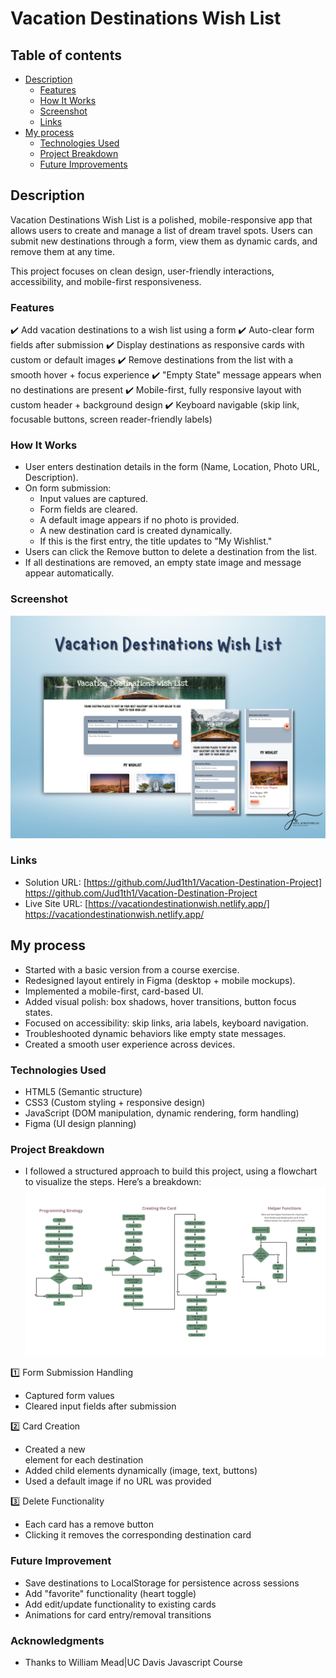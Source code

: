 # Vacation Destinations Wish List

## Table of contents

- [Description](#description)
  - [Features](#features)
  - [How It Works](#how-it-works)
  - [Screenshot](#screenshot)
  - [Links](#links)
- [My process](#my-process)
  - [Technologies Used](#technologies-used)
  - [Project Breakdown](#project-breakdown)
  - [Future Improvements](#future-improvements)

## Description

Vacation Destinations Wish List is a polished, mobile-responsive app that allows users to create and manage a list of dream travel spots. Users can submit new destinations through a form, view them as dynamic cards, and remove them at any time.

This project focuses on clean design, user-friendly interactions, accessibility, and mobile-first responsiveness.

### Features

✔️ Add vacation destinations to a wish list using a form
✔️ Auto-clear form fields after submission
✔️ Display destinations as responsive cards with custom or default images
✔️ Remove destinations from the list with a smooth hover + focus experience
✔️ "Empty State" message appears when no destinations are present
✔️ Mobile-first, fully responsive layout with custom header + background design
✔️ Keyboard navigable (skip link, focusable buttons, screen reader-friendly labels)

### How It Works

- User enters destination details in the form (Name, Location, Photo URL, Description).
- On form submission:
  - Input values are captured.
  - Form fields are cleared.
  - A default image appears if no photo is provided.
  - A new destination card is created dynamically.
  - If this is the first entry, the title updates to "My Wishlist."
- Users can click the Remove button to delete a destination from the list.
- If all destinations are removed, an empty state image and message appear automatically.

### Screenshot

![](/images/Vacation%20Destination.png)

### Links

- Solution URL: [https://github.com/Jud1th1/Vacation-Destination-Project] https://github.com/Jud1th1/Vacation-Destination-Project
- Live Site URL: [https://vacationdestinationwish.netlify.app/] https://vacationdestinationwish.netlify.app/

## My process

- Started with a basic version from a course exercise.
- Redesigned layout entirely in Figma (desktop + mobile mockups).
- Implemented a mobile-first, card-based UI.
- Added visual polish: box shadows, hover transitions, button focus states.
- Focused on accessibility: skip links, aria labels, keyboard navigation.
- Troubleshooted dynamic behaviors like empty state messages.
- Created a smooth user experience across devices.

### Technologies Used

- HTML5 (Semantic structure)
- CSS3 (Custom styling + responsive design)
- JavaScript (DOM manipulation, dynamic rendering, form handling)
- Figma (UI design planning)

### Project Breakdown

- I followed a structured approach to build this project, using a flowchart to visualize the steps. Here’s a breakdown:
  ![](/images/Vacation%20Destination%20Flowchart.png)

1️⃣ Form Submission Handling

- Captured form values
- Cleared input fields after submission

2️⃣ Card Creation

- Created a new <div> element for each destination
- Added child elements dynamically (image, text, buttons)
- Used a default image if no URL was provided

3️⃣ Delete Functionality

- Each card has a remove button
- Clicking it removes the corresponding destination card

### Future Improvement

- Save destinations to LocalStorage for persistence across sessions
- Add "favorite" functionality (heart toggle)
- Add edit/update functionality to existing cards
- Animations for card entry/removal transitions

### Acknowledgments

- Thanks to William Mead|UC Davis Javascript Course
